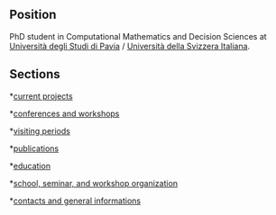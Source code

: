 ## Position 

PhD student in Computational Mathematics and Decision Sciences at [Università degli Studi di Pavia](https://web.unipv.it/) / [Università della Svizzera Italiana](https://www.usi.ch/it).


## Sections

*[current projects](/projects.html)

*[conferences and workshops](/conferences.html)

*[visiting periods](/visiting.html)

*[publications](/publications.html)

*[education](/education.html)

*[school, seminar, and workshop organization](/organization.html)

*[contacts and general informations](/contacts.html)



<!--- ## Teaching and Tutoring activity --->
<!--- panno --->
<!--- gabor --->
<!--- tutor per algebra e geometria --->


